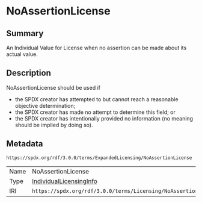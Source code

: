 <!-- Automatically generated by spec-parser v2.3.0 on 2024-07-09T12:43:38.633388+00:00 -->
<!-- SPDX-License-Identifier: Community-Spec-1.0 -->

# NoAssertionLicense

## Summary

An Individual Value for License when no assertion can be made about its actual
value.


## Description

NoAssertionLicense should be used if

- the SPDX creator has attempted to but cannot reach a reasonable objective
  determination;
- the SPDX creator has made no attempt to determine this field; or
- the SPDX creator has intentionally provided no information (no meaning should
  be implied by doing so).


## Metadata

`https://spdx.org/rdf/3.0.0/terms/ExpandedLicensing/NoAssertionLicense`


| | |
|---|---|
| Name | NoAssertionLicense |
| Type | [IndividualLicensingInfo](../Classes/IndividualLicensingInfo.md) |
| IRI | `https://spdx.org/rdf/3.0.0/terms/Licensing/NoAssertion` |



